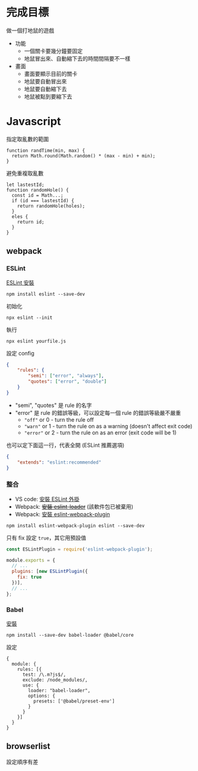 # 完成目標

做一個打地鼠的遊戲

- 功能
  - 一個關卡要幾分鐘要固定
  - 地鼠冒出來、自動縮下去的時間間隔要不一樣
- 畫面
  - 畫面要顯示目前的關卡
  - 地鼠要自動冒出來
  - 地鼠要自動縮下去
  - 地鼠被點到要縮下去

# Javascript

指定取亂數的範圍

```javascript=
function randTime(min, max) {
  return Math.round(Math.random() * (max - min) + min);
}
```

避免重複取亂數
```javascript=
let lastestId;
function randomHole() {
  const id = Math...;
  if (id === lastestId) {
    return randomHole(holes);
  }
  eles {
    return id;
  }
}
```

## webpack

### ESLint

[ESLint 安裝](https://eslint.org/docs/user-guide/getting-started)

```shell
npm install eslint --save-dev
```

初始化

```shell
npx eslint --init
```

執行

```shell
npx eslint yourfile.js
```

設定 config

```json
{
    "rules": {
        "semi": ["error", "always"],
        "quotes": ["error", "double"]
    }
}
```

 - "semi", "quotes" 是 rule 的名字
 - "error" 是 rule 的錯誤等級，可以設定每一個 rule 的錯誤等級嚴不嚴重
   - `"off"` or 0 - turn the rule off
   - `"warn"` or 1 - turn the rule on as a warning (doesn't affect exit code)
   - `"error"` or 2 - turn the rule on as an error (exit code will be 1)

也可以定下面這一行，代表全開 (ESLint 推薦選項)

```json
{
    "extends": "eslint:recommended"
}
```

### 整合

- VS code: [安裝 ESLint 外掛](https://marketplace.visualstudio.com/items?itemName=dbaeumer.vscode-eslint)
- Webpack: [~~安裝 eslint-loader~~](https://www.npmjs.com/package/eslint-loader) (該軟件包已被棄用)
- Webpack: [安裝 eslint-webpack-plugin](https://www.npmjs.com/package/eslint-webpack-plugin)

```shell
npm install eslint-webpack-plugin eslint --save-dev
```

只有 fix 設定 `true`，其它用預設值

```javascript
const ESLintPlugin = require('eslint-webpack-plugin');

module.exports = {
  // ...
  plugins: [new ESLintPlugin({
    fix: true
  })],
  // ...
};
```

### Babel

[安裝](https://babeljs.io/setup#installation)

```shell
npm install --save-dev babel-loader @babel/core
```

設定

```
{
  module: {
    rules: [{
      test: /\.m?js$/,
      exclude: /node_modules/,
      use: {
        loader: "babel-loader",
        options: {
          presets: ['@babel/preset-env']
        }
      }
    }]
  }
}
```

## browserlist

設定順序有差

